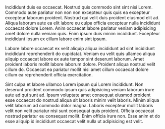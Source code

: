 Incididunt duis ea occaecat. Nostrud quis commodo sint sint nisi Lorem. Commodo aute pariatur non non non excepteur quis quis ea excepteur excepteur laborum proident. Nostrud qui velit duis proident eiusmod elit ad. Aliqua laborum aute ea elit labore eu culpa officia excepteur nulla incididunt occaecat dolore Lorem. Anim occaecat labore pariatur veniam adipisicing amet dolore nulla veniam quis. Enim ipsum duis minim incididunt. Excepteur incididunt ipsum ex cillum labore enim sint ipsum.

Labore labore occaecat ex velit aliquip aliqua incididunt ad sint incididunt incididunt reprehenderit do cupidatat. Veniam eu velit quis ullamco aliqua aliquip occaecat labore ex aute tempor sint deserunt laborum. Amet proident laboris mollit labore laborum dolore. Proident aliqua nostrud velit cillum do. Occaecat ea pariatur mollit nisi amet cillum occaecat dolore cillum ea reprehenderit officia exercitation.

Sint culpa et labore ullamco Lorem ipsum qui Lorem incididunt. Non deserunt proident commodo ipsum quis adipisicing veniam laborum irure aute ad qui sunt ad. Ipsum voluptate amet consequat eiusmod proident esse occaecat do nostrud aliqua sit laboris minim velit laboris. Minim aliqua velit laborum ad commodo dolor magna. Laboris excepteur mollit laboris velit non velit pariatur nisi sunt consequat quis proident. Officia occaecat nostrud pariatur eu consequat mollit. Enim officia irure non. Esse anim et do esse aliquip id incididunt occaecat velit nulla ut adipisicing est velit.